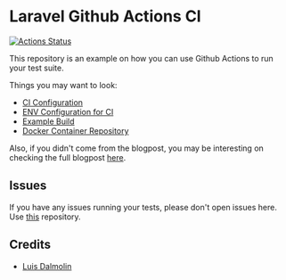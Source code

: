 # Laravel Github Actions CI

[![Actions Status](https://github.com/luisdalmolin/laravel-ci-test/workflows/CI/badge.svg)](https://github.com/luisdalmolin/laravel-ci-test/actions)

This repository is an example on how you can use Github Actions to run your test suite.

Things you may want to look:

* [CI Configuration](https://github.com/luisdalmolin/laravel-ci-test/blob/master/.github/workflows/ci.yaml)
* [ENV Configuration for CI](https://github.com/luisdalmolin/laravel-ci-test/blob/master/.env.ci)
* [Example Build](https://github.com/luisdalmolin/laravel-ci-test/runs/276215112)
* [Docker Container Repository](https://github.com/kirschbaum-development/laravel-test-runner-container)

Also, if you didn't come from the blogpost, you may be interesting on checking the full blogpost [here](TODO).

## Issues

If you have any issues running your tests, please don't open issues here. Use [this](https://github.com/kirschbaum-development/laravel-test-runner-container) repository.

## Credits

- [Luis Dalmolin](https://github.com/luisdalmolin)

